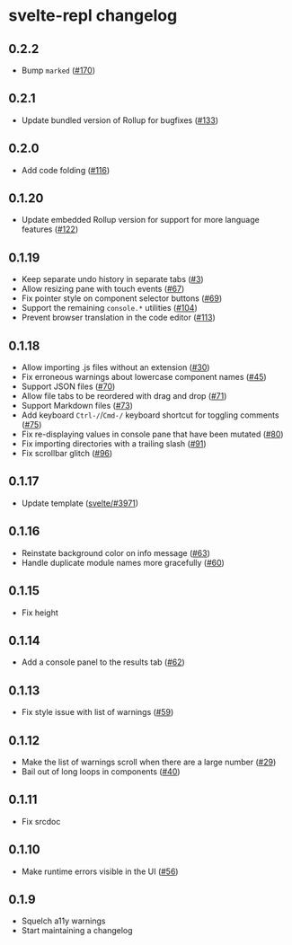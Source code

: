 # svelte-repl changelog

## 0.2.2

* Bump `marked` ([#170](https://github.com/sveltejs/svelte-repl/pull/170))
## 0.2.1

* Update bundled version of Rollup for bugfixes ([#133](https://github.com/sveltejs/svelte-repl/pull/133))

## 0.2.0

* Add code folding ([#116](https://github.com/sveltejs/svelte-repl/pull/116))

## 0.1.20

* Update embedded Rollup version for support for more language features ([#122](https://github.com/sveltejs/svelte-repl/issues/122))

## 0.1.19

* Keep separate undo history in separate tabs ([#3](https://github.com/sveltejs/svelte-repl/issues/3))
* Allow resizing pane with touch events ([#67](https://github.com/sveltejs/svelte-repl/pull/67))
* Fix pointer style on component selector buttons ([#69](https://github.com/sveltejs/svelte-repl/pull/69))
* Support the remaining `console.*` utilities ([#104](https://github.com/sveltejs/svelte-repl/pull/104))
* Prevent browser translation in the code editor ([#113](https://github.com/sveltejs/svelte-repl/pull/113))

## 0.1.18

* Allow importing .js files without an extension ([#30](https://github.com/sveltejs/svelte-repl/issues/30))
* Fix erroneous warnings about lowercase component names ([#45](https://github.com/sveltejs/svelte-repl/issues/45))
* Support JSON files ([#70](https://github.com/sveltejs/svelte-repl/issues/70))
* Allow file tabs to be reordered with drag and drop ([#71](https://github.com/sveltejs/svelte-repl/issues/71))
* Support Markdown files ([#73](https://github.com/sveltejs/svelte-repl/issues/73))
* Add keyboard `Ctrl-/`/`Cmd-/` keyboard shortcut for toggling comments ([#75](https://github.com/sveltejs/svelte-repl/issues/75))
* Fix re-displaying values in console pane that have been mutated ([#80](https://github.com/sveltejs/svelte-repl/issues/80))
* Fix importing directories with a trailing slash ([#91](https://github.com/sveltejs/svelte-repl/issues/91))
* Fix scrollbar glitch ([#96](https://github.com/sveltejs/svelte-repl/pull/96))

## 0.1.17

* Update template ([svelte/#3971](https://github.com/sveltejs/svelte/pull/3971))

## 0.1.16

* Reinstate background color on info message ([#63](https://github.com/sveltejs/svelte-repl/pull/63))
* Handle duplicate module names more gracefully ([#60](https://github.com/sveltejs/svelte-repl/pull/60))

## 0.1.15

* Fix height

## 0.1.14

* Add a console panel to the results tab ([#62](https://github.com/sveltejs/svelte-repl/pull/62))

## 0.1.13

* Fix style issue with list of warnings ([#59](https://github.com/sveltejs/svelte-repl/pull/59))

## 0.1.12

* Make the list of warnings scroll when there are a large number ([#29](https://github.com/sveltejs/svelte-repl/issues/29))
* Bail out of long loops in components ([#40](https://github.com/sveltejs/svelte-repl/issues/40))

## 0.1.11

* Fix srcdoc

## 0.1.10

* Make runtime errors visible in the UI ([#56](https://github.com/sveltejs/svelte-repl/pull/56))

## 0.1.9

* Squelch a11y warnings
* Start maintaining a changelog
